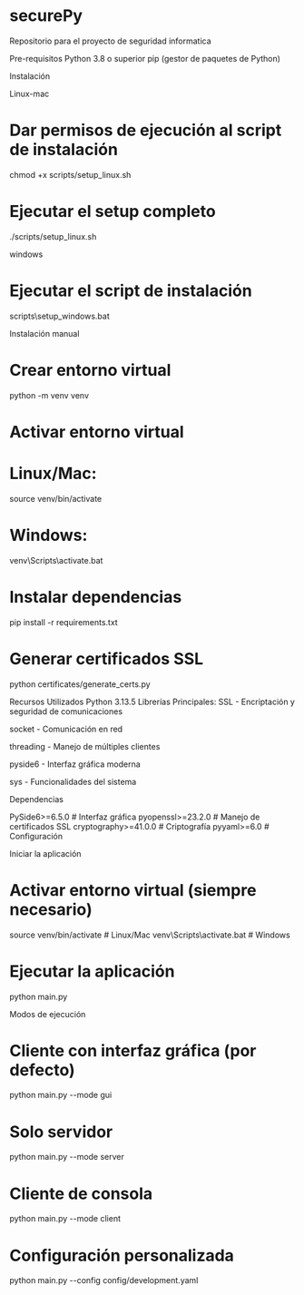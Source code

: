 # securePy

Repositorio para el proyecto de seguridad informatica 

Pre-requisitos
Python 3.8 o superior
pip (gestor de paquetes de Python)

Instalación 

Linux-mac
# Dar permisos de ejecución al script de instalación
chmod +x scripts/setup_linux.sh

# Ejecutar el setup completo
./scripts/setup_linux.sh

windows
# Ejecutar el script de instalación
scripts\setup_windows.bat

Instalación manual

# Crear entorno virtual
python -m venv venv

# Activar entorno virtual
# Linux/Mac:
source venv/bin/activate
# Windows:
venv\Scripts\activate.bat

# Instalar dependencias
pip install -r requirements.txt

# Generar certificados SSL
python certificates/generate_certs.py

Recursos Utilizados
Python 3.13.5
Librerías Principales:
SSL - Encriptación y seguridad de comunicaciones

socket - Comunicación en red

threading - Manejo de múltiples clientes

pyside6 - Interfaz gráfica moderna

sys - Funcionalidades del sistema

Dependencias 

PySide6>=6.5.0        # Interfaz gráfica
pyopenssl>=23.2.0     # Manejo de certificados SSL
cryptography>=41.0.0  # Criptografía
pyyaml>=6.0          # Configuración

Iniciar la aplicación 

# Activar entorno virtual (siempre necesario)
source venv/bin/activate  # Linux/Mac
venv\Scripts\activate.bat # Windows

# Ejecutar la aplicación
python main.py

Modos de ejecución

# Cliente con interfaz gráfica (por defecto)
python main.py --mode gui

# Solo servidor
python main.py --mode server

# Cliente de consola
python main.py --mode client

# Configuración personalizada
python main.py --config config/development.yaml